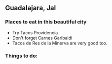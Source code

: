 ## Guadalajara, Jal

### Places to eat in this beautiful city
- Try Tacos Providencia
- Don't forget Carnes Garibaldi
- Tacos de Res de la Minerva are very good too.

### Things to do:
